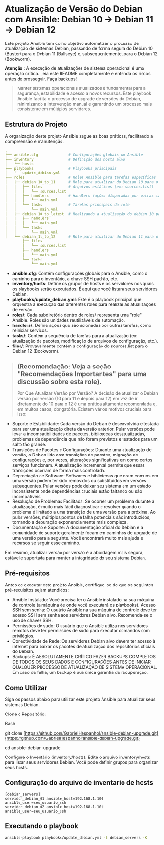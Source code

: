 # Atualização de Versão do Debian com Ansible: Debian 10 -> Debian 11 -> Debian 12
Este projeto Ansible tem como objetivo automatizar o processo de atualização de sistemas Debian, passando de forma segura do Debian 10 (Buster) para o Debian 11 (Bullseye) e, subsequentemente, para o Debian 12 (Bookworm).

**Atenção** : A execução de atualizações de sistema operacional é uma operação crítica. Leia este README completamente e entenda os riscos antes de prosseguir. Faça backups!

> Manter sistemas operacionais atualizados é fundamental para a segurança, estabilidade e acesso a novos recursos. Este playbook Ansible facilita o processo de upgrade de versões do Debian, minimizando a intervenção manual e garantindo um processo mais consistente em múltiplos servidores.

## Estrutura do Projeto
A organização deste projeto Ansible segue as boas práticas, facilitando a compreensão e manutenção.

```yaml
.
├── ansible.cfg              # Configurações globais do Ansible
├── inventory                # Definição dos hosts alvo
│   └── hosts
├── playbooks                # Playbooks principais
│   └── update_debian.yml
├── roles                    # Roles Ansible para tarefas específicas
│   ├── debian_10_to_11      # Role para atualizar do Debian 10 para o Debian 11
│   │   ├── files            # Arquivos estáticos (ex: sources.list)
│   │   │   └── sources.list
│   │   ├── handlers         # Handlers (ações disparadas por outras tarefas)
│   │   │   └── main.yml
│   │   └── tasks            # Tarefas principais da role
│   │       └── main.yml
│   ├── debian_10_to_latest  # Realizando a atualização do debian 10 para últimas versões de pacotes (apt-get upgrade -y)
│   │   ├── handlers
│   │   │   └── main.yml
│   │   └── tasks
│   │       └── main.yml
│   └── debian_11_to_12      # Role para atualizar do Debian 11 para o Debian 12
        ├── files
        │   └── sources.list
        ├── handlers
        │   └── main.yml
        └── tasks
            └── main.yml

```

- **ansible.cfg**: Contém configurações globais para o Ansible, como o caminho para o inventário, a chave SSH padrão, etc.
- **inventory/hosts**: Define os grupos de hosts e os servidores nos quais os playbooks serão executados. É aqui que você listará seus servidores Debian.
- **playbooks/update_debian.yml**: Este é o playbook principal que orquestra a execução das diferentes roles para realizar as atualizações de versão.
- **roles/**: Cada subdiretório dentro de roles/ representa uma "role" Ansible. Roles são unidades reutilizáveis de automação.
- **handlers/**: Define ações que são acionadas por outras tarefas, como reiniciar serviços.
- **tasks/**: Contém a sequência de tarefas para a atualização (ex: atualização de pacotes, modificação de arquivos de configuração, etc.).
- **files/**: Provavelmente contém a configuração do sources.list para o Debian 12 (Bookworm).

> ## (Recomendação: Veja a seção "Recomendações Importantes" para uma discussão sobre esta role).
> Por Que Atualizar Versão por Versão?
> A decisão de atualizar o Debian versão por versão (10 para 11 e depois para 12) em vez de ir diretamente do 10 para o 12 é uma prática altamente recomendada e, em muitos casos, obrigatória. Existem vários motivos cruciais para isso:

- Suporte e Estabilidade: Cada versão do Debian é desenvolvida e testada para ser uma atualização direta da versão anterior. Pular versões pode levar a incompatibilidades de pacotes, bibliotecas desatualizadas, problemas de dependência que não foram previstos e testados para um salto tão grande.
- Transições de Pacotes e Configurações: Durante uma atualização de versão, o Debian lida com transições de pacotes, migração de configurações e, por vezes, alterações significativas em como certos serviços funcionam. A atualização incremental permite que essas transições ocorram de forma mais controlada.
- Depreciação de Software: Softwares e bibliotecas que eram comuns em uma versão podem ter sido removidos ou substituídos em versões subsequentes. Pular versões pode deixar seu sistema em um estado inconsistente onde dependências cruciais estão faltando ou são incompatíveis.
- Resolução de Problemas Facilitada: Se ocorrer um problema durante a atualização, é muito mais fácil diagnosticar e resolver quando o problema é limitado a uma transição de uma versão para a próxima. Ao pular versões, múltiplos pontos de falha potenciais são introduzidos, tornando a depuração exponencialmente mais complexa.
- Documentação e Suporte: A documentação oficial do Debian e a comunidade de suporte geralmente focam em caminhos de upgrade de uma versão para a seguinte. Você encontrará muito mais ajuda e recursos se seguir esse caminho.

Em resumo, atualizar versão por versão é a abordagem mais segura, estável e suportada para manter a integridade do seu sistema Debian.

## Pré-requisitos
Antes de executar este projeto Ansible, certifique-se de que os seguintes pré-requisitos sejam atendidos:

- Ansible Instalado: Você precisa ter o Ansible instalado na sua máquina de controle (a máquina de onde você executará os playbooks).
Acesso SSH sem senha: O usuário Ansible na sua máquina de controle deve ter acesso SSH sem senha aos servidores Debian alvo. Recomenda-se o uso de chaves SSH.
- Permissões de sudo: O usuário que o Ansible utiliza nos servidores remotos deve ter permissões de sudo para executar comandos com privilégios.
- Conectividade de Rede: Os servidores Debian alvo devem ter acesso à internet para baixar os pacotes de atualização dos repositórios oficiais do Debian.
- Backups: É ABSOLUTAMENTE CRÍTICO FAZER BACKUPS COMPLETOS DE TODOS OS SEUS DADOS E CONFIGURAÇÕES ANTES DE INICIAR QUALQUER PROCESSO DE ATUALIZAÇÃO DE SISTEMA OPERACIONAL. Em caso de falha, um backup é sua única garantia de recuperação.


## Como Utilizar
Siga os passos abaixo para utilizar este projeto Ansible para atualizar seus sistemas Debian.

Clone o Repositório:

Bash

git clone [https://github.com/GabrielHespanhol/ansible-debian-upgrade.git](https://github.com/GabrielHespanhol/ansible-debian-upgrade.git)

cd ansible-debian-upgrade

Configure o Inventário (inventory/hosts):
Edite o arquivo inventory/hosts para listar seus servidores Debian. Você pode definir grupos para organizar seus hosts.

## Configuração do arquivo de inventario de hosts
```Ini, TOML
[debian_servers]
servidor_debian_01 ansible_host=192.168.1.100 ansible_user=seu_usuario_ssh
servidor_debian_02 ansible_host=192.168.1.101 ansible_user=seu_usuario_ssh
```

## Executando o playbook
```bash
ansible-playbook playbooks/update_debian.yml -l debian_servers -K
```
